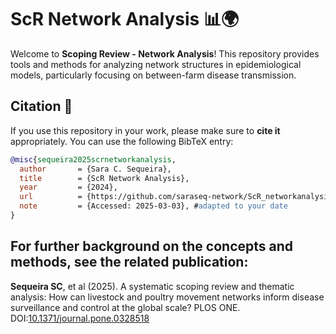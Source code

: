 # ScR Network Analysis 📊🌍

Welcome to **Scoping Review - Network Analysis**! This repository provides tools and methods for analyzing network structures in epidemiological models, particularly focusing on between-farm disease transmission.


## Citation 📝

If you use this repository in your work, please make sure to **cite it** appropriately. You can use the following BibTeX entry:

```bibtex
@misc{sequeira2025scrnetworkanalysis,
  author       = {Sara C. Sequeira},
  title        = {ScR Network Analysis},
  year         = {2024},
  url          = {https://github.com/saraseq-network/ScR_networkanalysis},
  note         = {Accessed: 2025-03-03}, #adapted to your date
}
```

## For further background on the concepts and methods, see the related publication: ##

**Sequeira SC**, et al (2025).
A systematic scoping review and thematic analysis: How can livestock and poultry movement networks inform disease surveillance and control at the global scale?
PLOS ONE. DOI:[10.1371/journal.pone.0328518](https://doi.org/10.1371/journal.pone.0328518)
